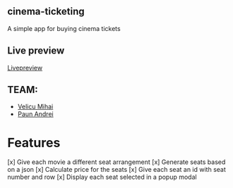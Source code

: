 ## cinema-ticketing

A simple app for buying cinema tickets

## Live preview

[Livepreview](https://mihai2702.github.io/cinema-ticketing/)

## TEAM:

- [Velicu Mihai](https://github.com/Mihai2702)
- [Paun Andrei](https://github.com/paunandreii)

# Features

[x] Give each movie a different seat arrangement [x] Generate seats based on a json [x] Calculate price for the seats [x] Give each seat an id with seat number and row [x] Display each seat selected in a popup modal
